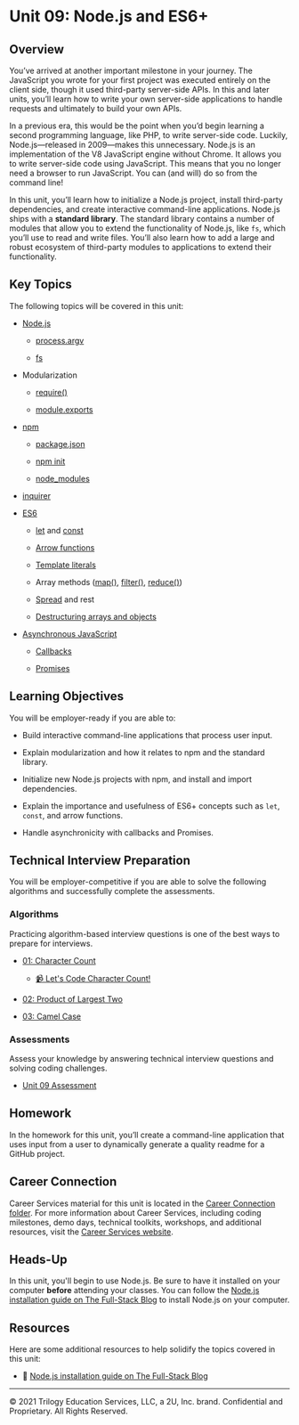 # Unit 09: Node.js and ES6+

## Overview

You’ve arrived at another important milestone in your journey. The JavaScript you wrote for your first project was executed entirely on the client side, though it used third-party server-side APIs. In this and later units, you’ll learn how to write your own server-side applications to handle requests and ultimately to build your own APIs.

In a previous era, this would be the point when you’d begin learning a second programming language, like PHP, to write server-side code. Luckily, Node.js&mdash;released in 2009&mdash;makes this unnecessary. Node.js is an implementation of the V8 JavaScript engine without Chrome. It allows you to write server-side code using JavaScript. This means that you no longer need a browser to run JavaScript. You can (and will) do so from the command line!

In this unit, you’ll learn how to initialize a Node.js project, install third-party dependencies, and create interactive command-line applications. Node.js ships with a **standard library**. The standard library contains a number of modules that allow you to extend the functionality of Node.js, like `fs`, which you’ll use to read and write files. You’ll also learn how to add a large and robust ecosystem of third-party modules to applications to extend their functionality.

## Key Topics

The following topics will be covered in this unit:

* [Node.js](https://en.wikipedia.org/wiki/Node.js)

	* [process.argv](https://nodejs.org/docs/latest/api/process.html#process_process_argv)

	* [fs](https://node.readthedocs.io/en/latest/api/fs/)

* Modularization

	* [require()](https://nodejs.org/api/modules.html#modules_require_id)

	* [module.exports](https://nodejs.org/api/modules.html#modules_module_exports)

* [npm](https://docs.npmjs.com/about-npm/)

	* [package.json](https://docs.npmjs.com/creating-a-package-json-file)

	* [npm init](https://docs.npmjs.com/cli/init)

	* [node_modules](https://nodejs.org/api/modules.html#modules_loading_from_node_modules_folders)

* [inquirer](https://www.npmjs.com/package/inquirer/v/0.2.3)

* [ES6](https://en.wikipedia.org/wiki/ECMAScript#6th_Edition_%E2%80%93_ECMAScript_2015)

	* [let](https://developer.mozilla.org/en-US/docs/Web/JavaScript/Reference/Statements/let) and [const](https://developer.mozilla.org/en-US/docs/Web/JavaScript/Reference/Statements/const)

	* [Arrow functions](https://developer.mozilla.org/en-US/docs/Web/JavaScript/Reference/Functions/Arrow_functions)

	* [Template literals](https://developer.mozilla.org/en-US/docs/Web/JavaScript/Reference/Template_literals)

	* Array methods ([map()](https://developer.mozilla.org/en-US/docs/Web/JavaScript/Reference/Global_Objects/Array/map), [filter()](https://developer.mozilla.org/en-US/docs/Web/JavaScript/Reference/Global_Objects/Array/filter), [reduce()](https://developer.mozilla.org/en-US/docs/Web/JavaScript/Reference/Global_Objects/Array/reduce))

	* [Spread](https://developer.mozilla.org/en-US/docs/Web/JavaScript/Reference/Operators/Spread_syntax) and rest

	* [Destructuring arrays and objects](https://developer.mozilla.org/en-US/docs/Web/JavaScript/Reference/Operators/Destructuring_assignment)

* [Asynchronous JavaScript](https://developer.mozilla.org/en-US/docs/Learn/JavaScript/Asynchronous)

	* [Callbacks](https://developer.mozilla.org/en-US/docs/Glossary/Callback_function)

	* [Promises](https://developer.mozilla.org/en-US/docs/Web/JavaScript/Reference/Global_Objects/Promise)

## Learning Objectives

You will be employer-ready if you are able to: 

* Build interactive command-line applications that process user input.

* Explain modularization and how it relates to npm and the standard library.

* Initialize new Node.js projects with npm, and install and import dependencies.

* Explain the importance and usefulness of ES6+ concepts such as `let`, `const`, and arrow functions.

* Handle asynchronicity with callbacks and Promises.

## Technical Interview Preparation

You will be employer-competitive if you are able to solve the following algorithms and successfully complete the assessments.

### Algorithms

Practicing algorithm-based interview questions is one of the best ways to prepare for interviews.

* [01: Character Count](./03-Algorithms/01-character-count/README.md)

	* [📹 Let's Code Character Count!](https://2u-20.wistia.com/medias/6ka87l3z21)

* [02: Product of Largest Two](./03-Algorithms/02-product-of-largest-two/README.md)

* [03: Camel Case](./03-Algorithms/03-camel-case/README.md)

### Assessments

Assess your knowledge by answering technical interview questions and solving coding challenges.

* [Unit 09 Assessment](https://forms.gle/VKfsdSySYgc4Hrih7) 

## Homework

In the homework for this unit, you’ll create a command-line application that uses input from a user to dynamically generate a quality readme for a GitHub project.

## Career Connection

Career Services material for this unit is located in the [Career Connection folder](./04-Career-Connection/README.md). For more information about Career Services, including coding milestones, demo days, technical toolkits, workshops, and additional resources, visit the [Career Services website](http://bit.ly/CodingCS).

## Heads-Up

In this unit, you'll begin to use Node.js. Be sure to have it installed on your computer **before** attending your classes. You can follow the [Node.js installation guide on The Full-Stack Blog](https://coding-boot-camp.github.io/full-stack/nodejs/how-to-install-nodejs) to install Node.js on your computer.

## Resources

Here are some additional resources to help solidify the topics covered in this unit:

* 📖 [Node.js installation guide on The Full-Stack Blog](https://coding-boot-camp.github.io/full-stack/nodejs/how-to-install-nodejs)

- - -
© 2021 Trilogy Education Services, LLC, a 2U, Inc. brand. Confidential and Proprietary. All Rights Reserved.
